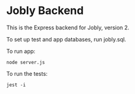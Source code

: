 # Jobly Backend

This is the Express backend for Jobly, version 2.

To set up test and app databases, run jobly.sql.

To run app:

    node server.js
    
To run the tests:

    jest -i
